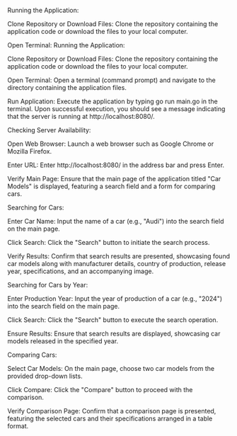 
Running the Application:

Clone Repository or Download Files:
Clone the repository containing the application code or download the files to your local computer.

Open Terminal:
Running the Application:

Clone Repository or Download Files:
Clone the repository containing the application code or download the files to your local computer.

Open Terminal:
Open a terminal (command prompt) and navigate to the directory containing the application files.

Run Application:
Execute the application by typing go run main.go in the terminal. Upon successful execution, you should see a message indicating that the server is running at http://localhost:8080/.

Checking Server Availability:

Open Web Browser:
Launch a web browser such as Google Chrome or Mozilla Firefox.

Enter URL:
Enter http://localhost:8080/ in the address bar and press Enter.

Verify Main Page:
Ensure that the main page of the application titled "Car Models" is displayed, featuring a search field and a form for comparing cars.

Searching for Cars:

Enter Car Name:
Input the name of a car (e.g., "Audi") into the search field on the main page.

Click Search:
Click the "Search" button to initiate the search process.

Verify Results:
Confirm that search results are presented, showcasing found car models along with manufacturer details, country of production, release year, specifications, and an accompanying image.

Searching for Cars by Year:

Enter Production Year:
Input the year of production of a car (e.g., "2024") into the search field on the main page.

Click Search:
Click the "Search" button to execute the search operation.

Ensure Results:
Ensure that search results are displayed, showcasing car models released in the specified year.

Comparing Cars:

Select Car Models:
On the main page, choose two car models from the provided drop-down lists.

Click Compare:
Click the "Compare" button to proceed with the comparison.

Verify Comparison Page:
Confirm that a comparison page is presented, featuring the selected cars and their specifications arranged in a table format.